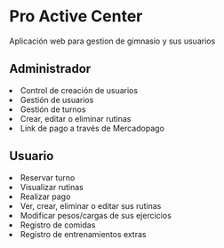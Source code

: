 # Pro Active Center

Aplicación web para gestion de gimnasio y sus usuarios 

## Administrador

<li>Control de creación de usuarios</li>
<li>Gestión de usuarios</li>
<li>Gestión de turnos</li>
<li>Crear, editar o eliminar rutinas</li>
<li>Link de pago a través de Mercadopago</li>

## Usuario
<li>Reservar turno</li>
<li>Visualizar rutinas</li>
<li>Realizar pago</li>
<li>Ver, crear, eliminar o editar sus rutinas</li>
<li>Modificar pesos/cargas de sus ejercicios</li>
<li>Registro de comidas</li>
<li>Registro de entrenamientos extras</li>
